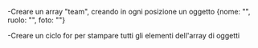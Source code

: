 <!--
TRACCIA

Utilizzando i dati forniti, creare un array di oggetti per rappresentare i membri del team.
Ogni membro è caratterizzato dalle seguenti informazioni: nome, ruolo e foto.

MILESTONE 0:
Creare l’array di oggetti con le informazioni fornite.

MILESTONE 1:
Stampare su console, per ogni membro del team, le informazioni di nome, ruolo e la stringa della foto

MILESTONE 2:
Stampare le stesse informazioni su DOM sottoforma di stringhe

BONUS 1:
Trasformare la stringa foto in una immagine effettiva

BONUS 2:
Organizzare i singoli membri in card/schede
-->

<!--MILESTONE 0-->

<!--
DEFINIRE UN ARRAY DI OGGETTI
-->
-Creare un array "team", creando in ogni posizione un oggetto {nome: "", ruolo: "", foto: ""}

<!--MILESTONE 1-->

<!--
STAMPARE IN CONSOLE
-->
-Creare un ciclo for per stampare tutti gli elementi dell'array di oggetti